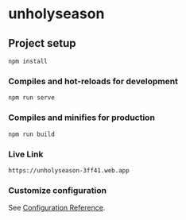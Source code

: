 # unholyseason

## Project setup
```
npm install
```

### Compiles and hot-reloads for development
```
npm run serve
```

### Compiles and minifies for production
```
npm run build
```

### Live Link
```
https://unholyseason-3ff41.web.app
```


### Customize configuration
See [Configuration Reference](https://cli.vuejs.org/config/).
